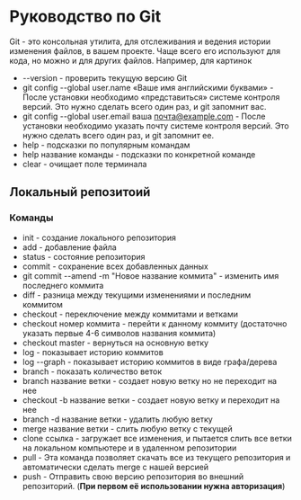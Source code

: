 # Руководство по Git
Git - это консольная утилита, для отслеживания и ведения истории изменения файлов, в вашем проекте. Чаще всего его используют для кода, но можно и для других файлов. Например, для картинок
* --version - проверить текущую версию Git
* git config --global user.name «Ваше имя английскими буквами» - После установки необходимо «представиться» системе контроля версий. Это нужно сделать всего один раз, и git запомнит вас.
* git config --global user.email ваша почта@example.com - После установки необходимо указать почту системе контроля версий. Это нужно сделать всего один раз, и git запомнит ее.
* help - подсказки по популярным командам
* help название команды - подсказки по конкретной команде
* clear - очищает поле терминала
## Локальный репозитоий
### Команды

* init - создание локального репозитория
* add - добавление файла
* status - состояние репозитория
* commit - сохранение всех добавленных данных
* git commit --amend -m "Новое название коммита" - изменить имя последнего коммита
* diff - разница между текущими изменениями и последним коммитом
* checkout - переключение между коммитами и ветками
* checkout номер коммита - перейти к данному коммиту (достаточно указать первые 4-6 символов названия коммита)
* checkout master - вернуться на основную ветку
* log - показывает историю коммитов
* log --graph - показывает историю коммитов в виде графа/дерева
* branch - показать количество веток
* branch название ветки - создает новую ветку но не переходит на нее
* checkout -b название ветки - создает новую ветку и переходит на нее
* branch -d название ветки - удалить любую ветку
* merge название ветки - слить любую ветку с текущей
* clone ссылка - загружает все изменения, и пытается слить все ветки на локальном компьютере и в удаленном репозитории
* pull - Эта команда позволяет скачать все из текущего репозитория и автоматически сделать merge с нашей версией
* push - Отправить свою версию репозитория во внешний репозиторий. (**При первом её использовании нужна авторизация**)